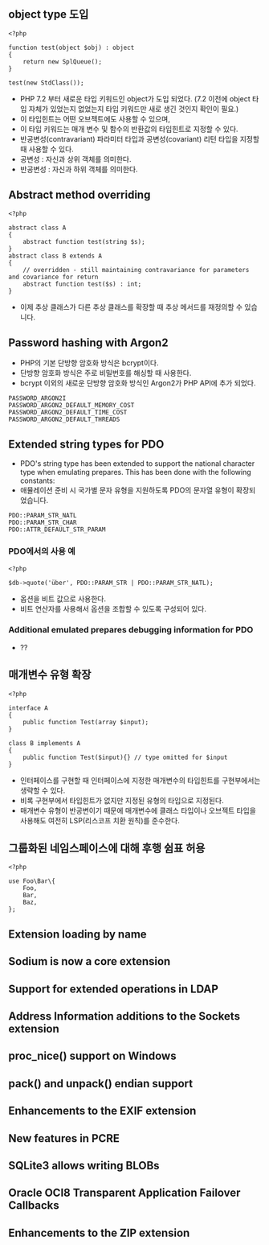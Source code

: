 ## object type 도입

```
<?php

function test(object $obj) : object
{
    return new SplQueue();
}

test(new StdClass());
```
- PHP 7.2 부터 새로운 타입 키워드인 object가 도입 되었다. (7.2 이전에 object 타입 자체가 있었는지 없었는지 타입 키워드만 새로 생긴 것인지 확인이 필요.)
- 이 타입힌트는 어떤 오브젝트에도 사용할 수 있으며, 
- 이 타입 키워드는 매개 변수 및 함수의 반환값의 타입힌트로 지정할 수 있다.
- 반공변성(contravariant) 파라미터 타입과 공변성(covariant) 리턴 타입을 지정할 때 사용할 수 있다.
- 공변성 : 자신과 상위 객체를 의미한다.
- 반공변성 : 자신과 하위 객체를 의미한다.

## Abstract method overriding
```
<?php

abstract class A
{
    abstract function test(string $s);
}
abstract class B extends A
{
    // overridden - still maintaining contravariance for parameters and covariance for return
    abstract function test($s) : int;
}
```
- 이제 추상 클래스가 다른 추상 클래스를 확장할 때 추상 메서드를 재정의할 수 있습니다.

## Password hashing with Argon2
- PHP의 기본 단방향 암호화 방식은 bcrypt이다.
- 단방향 암호화 방식은 주로 비밀번호를 해싱할 때 사용한다.
- bcrypt 이외의 새로운 단방향 암호화 방식인 Argon2가 PHP API에 추가 되었다. 
```
PASSWORD_ARGON2I
PASSWORD_ARGON2_DEFAULT_MEMORY_COST
PASSWORD_ARGON2_DEFAULT_TIME_COST
PASSWORD_ARGON2_DEFAULT_THREADS
```

## Extended string types for PDO
- PDO's string type has been extended to support the national character type when emulating prepares. This has been done with the following constants:
- 애뮬레이션 준비 시 국가별 문자 유형을 지원하도록 PDO의 문자열 유형이 확장되었습니다.
```
PDO::PARAM_STR_NATL
PDO::PARAM_STR_CHAR
PDO::ATTR_DEFAULT_STR_PARAM
```
### PDO에서의 사용 예
```
<?php

$db->quote('über', PDO::PARAM_STR | PDO::PARAM_STR_NATL);
```
- 옵션을 비트 값으로 사용한다.
- 비트 연산자를 사용해서 옵션을 조합할 수 있도록 구성되어 있다. 

### Additional emulated prepares debugging information for PDO 
- ??

## 매개변수 유형 확장
```
<?php

interface A
{
    public function Test(array $input);
}

class B implements A
{
    public function Test($input){} // type omitted for $input
}
```
- 인터페이스를 구현할 때 인터페이스에 지정한 매개변수의 타입힌트를 구현부에서는 생략할 수 있다.
- 비록 구현부에서 타입힌트가 없지만 지정된 유형의 타입으로 지정된다.
- 매개변수 유형이 반공변이기 때문에 매개변수에 클래스 타입이나 오브젝트 타입을 사용해도 여전히 LSP(리스코프 치환 원칙)를 준수한다.

## 그룹화된 네임스페이스에 대해 후행 쉼표 허용
```
<?php

use Foo\Bar\{
    Foo,
    Bar,
    Baz,
};
```

## Extension loading by name
## Sodium is now a core extension 
## Support for extended operations in LDAP
## Address Information additions to the Sockets extension
## proc_nice() support on Windows
## pack() and unpack() endian support
## Enhancements to the EXIF extension
## New features in PCRE
## SQLite3 allows writing BLOBs
## Oracle OCI8 Transparent Application Failover Callbacks
## Enhancements to the ZIP extension
